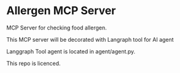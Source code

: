 # Allergen MCP Server
MCP Server for checking food allergen.

This MCP server will be decorated with Langraph tool for AI agent

Langgraph Tool agent is located in agent/agent.py.

This repo is licenced.

